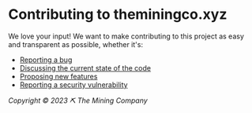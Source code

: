 # Contributing to theminingco.xyz
We love your input! We want to make contributing to this project as easy and transparent as possible, whether it's:

- [Reporting a bug](https://github.com/theminingco/.github/issues/new?assignees=&labels=bug&template=bug.yaml&title=%5BBug%5D+)
- [Discussing the current state of the code](https://github.com/theminingco/.github/issues/new?assignees=&labels=technical-debt&template=debt.yaml&title=%5BTechnical%5D+)
- [Proposing new features](https://github.com/theminingco/.github/issues/new?assignees=&labels=feature&template=feature.yaml&title=%5BFeature%5D+)
- [Reporting a security vulnerability](https://github.com/theminingco/.github/security/policy)

*Copyright © 2023 ⛏ The Mining Company*
